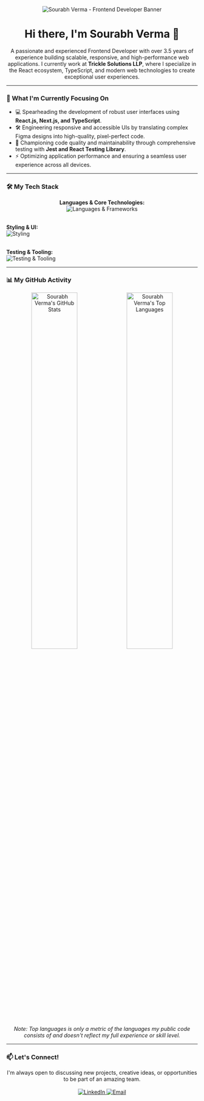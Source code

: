 <p align="center">
  <img src="https://avatars.githubusercontent.com/u/89793336?v=4" alt="Sourabh Verma - Frontend Developer Banner" />
</p>

<h1 align="center">Hi there, I'm Sourabh Verma 👋</h1>

<p align="center">
  A passionate and experienced Frontend Developer with over 3.5 years of experience building scalable, responsive, and high-performance web applications. I currently work at <strong>Trickle Solutions LLP</strong>, where I specialize in the React ecosystem, TypeScript, and modern web technologies to create exceptional user experiences.
</p>

---

### 🚀 What I'm Currently Focusing On

- 💻   Spearheading the development of robust user interfaces using **React.js, Next.js, and TypeScript**.
- 🛠️   Engineering responsive and accessible UIs by translating complex Figma designs into high-quality, pixel-perfect code.
- 🧪   Championing code quality and maintainability through comprehensive testing with **Jest and React Testing Library**.
- ⚡   Optimizing application performance and ensuring a seamless user experience across all devices.

---

### 🛠️ My Tech Stack

<p align="center">
  <strong>Languages & Core Technologies:</strong><br>
  <img src="https://skillicons.dev/icons?i=ts,js,react,nextjs,redux,html,css" alt="Languages & Frameworks" /><br><br>
  
  <strong>Styling & UI:</strong><br>
  <img src="https://skillicons.dev/icons?i=tailwind,materialui,styledcomponents,sass" alt="Styling" /><br><br>
  
  <strong>Testing & Tooling:</strong><br>
  <img src="https://skillicons.dev/icons?i=jest,vite,webpack,git,github" alt="Testing & Tooling" />
</p>

---

### 📊 My GitHub Activity

<p align="center">
  <img width="49%" src="https://github-readme-stats.vercel.app/api?username=Sourabh-WebDev&show_icons=true&theme=gruvbox_dark&hide_border=true&title_color=66c2cd&icon_color=66c2cd" alt="Sourabh Verma's GitHub Stats" /> 
  <img width="49%" src="https://github-readme-stats.vercel.app/api/top-langs/?username=Sourabh-WebDev&layout=compact&theme=gruvbox_dark&hide_border=true&title_color=66c2cd&langs_count=8" alt="Sourabh Verma's Top Languages" />
</p>
<p align="center">
  <em>Note: Top languages is only a metric of the languages my public code consists of and doesn't reflect my full experience or skill level.</em>
</p>

---

### 📫 Let's Connect!

<p align="center">
  I'm always open to discussing new projects, creative ideas, or opportunities to be part of an amazing team.
  <br><br>
  <a href="https://www.linkedin.com/in/sourabh-vermaweb-dev/">
    <img src="https://img.shields.io/badge/LinkedIn-0077B5?style=for-the-badge&logo=linkedin&logoColor=white" alt="LinkedIn"/>
  </a>
  <a href="mailto:vermaanurag222@gmail.com">
    <img src="https://img.shields.io/badge/Email-D14836?style=for-the-badge&logo=gmail&logoColor=white" alt="Email"/>
  </a>
  </p>
